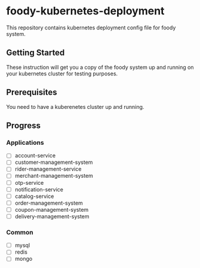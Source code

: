 # foody-kubernetes-deployment

This repository contains kubernetes deployment config file for foody system.

## Getting Started

These instruction will get you a copy of the foody system up and running on your kubernetes cluster for testing purposes. 

## Prerequisites

You need to have a kuberenetes cluster up and running.

## Progress

### Applications

- [ ] account-service
- [ ] customer-management-system
- [ ] rider-management-service
- [ ] merchant-management-system
- [ ] otp-service
- [ ] notification-service
- [ ] catalog-service
- [ ] order-management-system
- [ ] coupon-management-system
- [ ] delivery-management-system

### Common

- [ ] mysql
- [ ] redis
- [ ] mongo